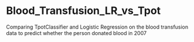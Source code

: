 # Blood_Transfusion_LR_vs_Tpot
Comparing TpotClassifier and Logistic Regression on the blood transfusion data to predict whether the person donated blood in 2007
